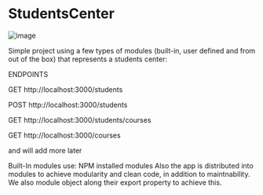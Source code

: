 # StudentsCenter
![image](https://github.com/faresrauf/StudentsCenter/assets/92755775/963439cd-60e3-476b-969d-afdb3c0655fd)

Simple project using a few types of modules (built-in, user defined and from out of the box) that represents a students center:

ENDPOINTS

GET http://localhost:3000/students

POST http://localhost:3000/students

GET http://localhost:3000/students/courses

GET http://localhost:3000/courses

and will add more later

Built-In modules use:
NPM installed modules
Also the app is distributed into modules to achieve modularity and clean code, in addition to maintnability. We also module object along their export property to achieve this.
